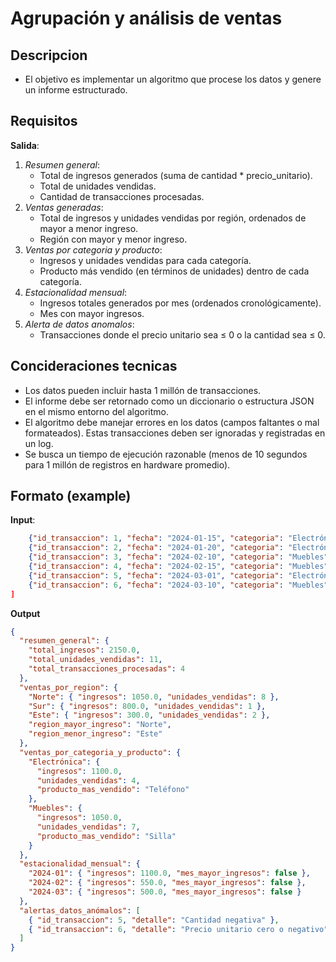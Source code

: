 # Agrupación y análisis de ventas

## Descripcion

- El objetivo es implementar un algoritmo que procese los datos y genere un informe estructurado.

## Requisitos

**Salida**:

1. _Resumen general_:
   - Total de ingresos generados (suma de cantidad \* precio_unitario).
   - Total de unidades vendidas.
   - Cantidad de transacciones procesadas.
2. _Ventas generadas_:
   - Total de ingresos y unidades vendidas por región, ordenados de mayor a menor ingreso.
   - Región con mayor y menor ingreso.
3. _Ventas por categoria y producto_:
   - Ingresos y unidades vendidas para cada categoría.
   - Producto más vendido (en términos de unidades) dentro de cada categoría.
4. _Estacionalidad mensual_:
   - Ingresos totales generados por mes (ordenados cronológicamente).
   - Mes con mayor ingresos.
5. _Alerta de datos anomalos_:
   - Transacciones donde el precio unitario sea ≤ 0 o la cantidad sea ≤ 0.

## Concideraciones tecnicas

- Los datos pueden incluir hasta 1 millón de transacciones.
- El informe debe ser retornado como un diccionario o estructura JSON en el mismo entorno del algoritmo.
- El algoritmo debe manejar errores en los datos (campos faltantes o mal formateados). Estas transacciones
  deben ser ignoradas y registradas en un log.
- Se busca un tiempo de ejecución razonable (menos de 10 segundos para 1 millón de registros en hardware promedio).

## Formato (example)

**Input**:

```json
    {"id_transaccion": 1, "fecha": "2024-01-15", "categoria": "Electrónica", "producto": "Teléfono", "region": "Norte", "cantidad": 3, "precio_unitario": 300.0},
    {"id_transaccion": 2, "fecha": "2024-01-20", "categoria": "Electrónica", "producto": "Laptop", "region": "Sur", "cantidad": 1, "precio_unitario": 800.0},
    {"id_transaccion": 3, "fecha": "2024-02-10", "categoria": "Muebles", "producto": "Silla", "region": "Norte", "cantidad": 5, "precio_unitario": 50.0},
    {"id_transaccion": 4, "fecha": "2024-02-15", "categoria": "Muebles", "producto": "Mesa", "region": "Este", "cantidad": 2, "precio_unitario": 150.0},
    {"id_transaccion": 5, "fecha": "2024-03-01", "categoria": "Electrónica", "producto": "Teléfono", "region": "Norte", "cantidad": -1, "precio_unitario": 300.0},  // Erróneo
    {"id_transaccion": 6, "fecha": "2024-03-10", "categoria": "Muebles", "producto": "Silla", "region": "Sur", "cantidad": 3, "precio_unitario": 0.0}  // Erróneo
]
```

**Output**

```json
{
  "resumen_general": {
    "total_ingresos": 2150.0,
    "total_unidades_vendidas": 11,
    "total_transacciones_procesadas": 4
  },
  "ventas_por_region": {
    "Norte": { "ingresos": 1050.0, "unidades_vendidas": 8 },
    "Sur": { "ingresos": 800.0, "unidades_vendidas": 1 },
    "Este": { "ingresos": 300.0, "unidades_vendidas": 2 },
    "region_mayor_ingreso": "Norte",
    "region_menor_ingreso": "Este"
  },
  "ventas_por_categoria_y_producto": {
    "Electrónica": {
      "ingresos": 1100.0,
      "unidades_vendidas": 4,
      "producto_mas_vendido": "Teléfono"
    },
    "Muebles": {
      "ingresos": 1050.0,
      "unidades_vendidas": 7,
      "producto_mas_vendido": "Silla"
    }
  },
  "estacionalidad_mensual": {
    "2024-01": { "ingresos": 1100.0, "mes_mayor_ingresos": false },
    "2024-02": { "ingresos": 550.0, "mes_mayor_ingresos": false },
    "2024-03": { "ingresos": 500.0, "mes_mayor_ingresos": false }
  },
  "alertas_datos_anómalos": [
    { "id_transaccion": 5, "detalle": "Cantidad negativa" },
    { "id_transaccion": 6, "detalle": "Precio unitario cero o negativo" }
  ]
}
```
